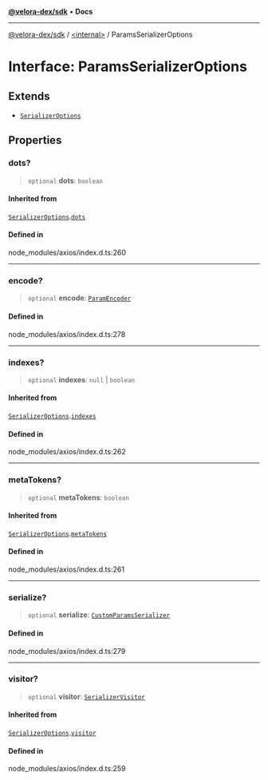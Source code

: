 [**@velora-dex/sdk**](../../README.md) • **Docs**

***

[@velora-dex/sdk](../../globals.md) / [\<internal\>](../README.md) / ParamsSerializerOptions

# Interface: ParamsSerializerOptions

## Extends

- [`SerializerOptions`](SerializerOptions.md)

## Properties

### dots?

> `optional` **dots**: `boolean`

#### Inherited from

[`SerializerOptions`](SerializerOptions.md).[`dots`](SerializerOptions.md#dots)

#### Defined in

node\_modules/axios/index.d.ts:260

***

### encode?

> `optional` **encode**: [`ParamEncoder`](ParamEncoder.md)

#### Defined in

node\_modules/axios/index.d.ts:278

***

### indexes?

> `optional` **indexes**: `null` \| `boolean`

#### Inherited from

[`SerializerOptions`](SerializerOptions.md).[`indexes`](SerializerOptions.md#indexes)

#### Defined in

node\_modules/axios/index.d.ts:262

***

### metaTokens?

> `optional` **metaTokens**: `boolean`

#### Inherited from

[`SerializerOptions`](SerializerOptions.md).[`metaTokens`](SerializerOptions.md#metatokens)

#### Defined in

node\_modules/axios/index.d.ts:261

***

### serialize?

> `optional` **serialize**: [`CustomParamsSerializer`](CustomParamsSerializer.md)

#### Defined in

node\_modules/axios/index.d.ts:279

***

### visitor?

> `optional` **visitor**: [`SerializerVisitor`](SerializerVisitor.md)

#### Inherited from

[`SerializerOptions`](SerializerOptions.md).[`visitor`](SerializerOptions.md#visitor)

#### Defined in

node\_modules/axios/index.d.ts:259
